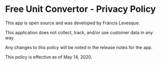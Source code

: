 # Free Unit Convertor - Privacy Policy

This app is open source and was developed by Francis Levesque.

This application does not collect, track, and/or use customer data in any way.

Any changes to this policy will be noted in the release notes for the app.

This policy is effective as of May 14, 2020.
